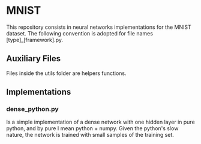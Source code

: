 # MNIST

This repository consists in neural networks implementations for the MNIST dataset. The following convention is adopted for file names [type]_[framework].py.

## Auxiliary Files

Files inside the utils folder are helpers functions.

## Implementations
### dense_python.py
Is a simple implementation of a dense network with one hidden layer in pure python, and by pure I mean python + numpy. Given the python's slow nature, the network is trained with small samples of the training set.



